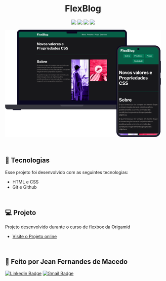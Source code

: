 <h1 align="center">FlexBlog</h1>

<p align="center"></p>

<p align="center">
  <img src="https://img.shields.io/github/last-commit/jfmacedo91/flexblog-origamid/main?color=%23065f46&style=plastic" />
  <img src="https://img.shields.io/github/languages/count/jfmacedo91/flexblog-origamid?color=%23065f46&style=plastic" />
  <img src="https://img.shields.io/github/languages/top/jfmacedo91/flexblog-origamid?color=%23065f46&style=plastic" />
  <img src="https://img.shields.io/github/languages/code-size/jfmacedo91/flexblog-origamid?color=%23065f46&style=plastic" />
</p>

<p align="center">
  <img src="./.github/github-flexblog.png" />
</p>

<br/>

## 🚀 Tecnologias

Esse projeto foi desenvolvido com as seguintes tecnologias:

- HTML e CSS
- Git e Github

<br/>

## 💻 Projeto

Projeto desenvolvido durante o curso de flexbox da Origamid
- [Visite o Projeto online](https://jfmacedo91.github.io/flexblog-origamid/)

<br/>

## 💚 Feito por Jean Fernandes de Macedo

[![Linkedin Badge](https://img.shields.io/badge/-Jean%20Fernandes%20de%20Macedo-0077B5?style=plastic&logo=Linkedin&link=https://www.linkedin.com/in/jean-fernandes-de-macedo-b843a3194/)](https://www.linkedin.com/in/jfmacedo91/)
[![Gmail Badge](https://img.shields.io/badge/-jfmacedo91@gmail.com-c14438?style=plastic&logo=Gmail&logoColor=white&link=mailto:jfmacedo91@gmail.com)](mailto:jfmacedo91@gmail.com)
